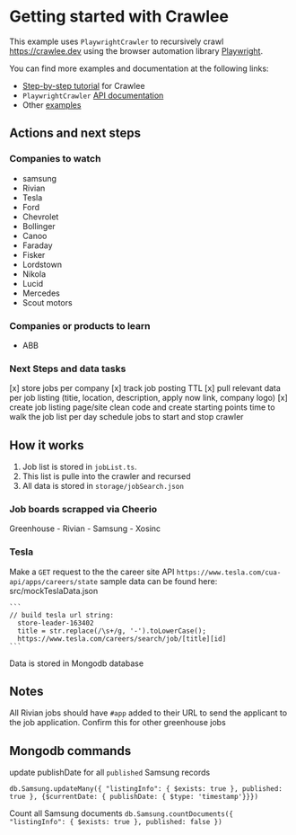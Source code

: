 # Getting started with Crawlee

This example uses `PlaywrightCrawler` to recursively crawl https://crawlee.dev using the browser automation library [Playwright](https://playwright.dev).

You can find more examples and documentation at the following links:

- [Step-by-step tutorial](https://crawlee.dev/docs/introduction) for Crawlee
- `PlaywrightCrawler` [API documentation](https://crawlee.dev/api/playwright-crawler/class/PlaywrightCrawler)
- Other [examples](https://crawlee.dev/docs/examples/playwright-crawler)

## Actions and next steps

### Companies to watch
- samsung
- Rivian
- Tesla
- Ford
- Chevrolet
- Bollinger
- Canoo
- Faraday
- Fisker
- Lordstown
- Nikola
- Lucid
- Mercedes
- Scout motors

### Companies or products to learn
  - ABB

### Next Steps and data tasks

[x] store jobs per company
[x] track job posting TTL
[x] pull relevant data per job listing
  (titie, location, description, apply now link, company logo)
[x] create job listing page/site
  clean code and create starting points
time to walk the job list per day
schedule jobs to start and stop crawler

## How it works
1. Job list is stored in `jobList.ts`.
2. This list is pulle into the crawler and recursed
3. All data is stored in `storage/jobSearch.json`

### Job boards scrapped via Cheerio
  Greenhouse
    - Rivian
    - Samsung
    - Xosinc

### Tesla
  Make a `GET` request to the the career site API
    ```https://www.tesla.com/cua-api/apps/careers/state```
    sample data can be found here: src/mockTeslaData.json

    ```
    // build tesla url string:
      store-leader-163402
      title = str.replace(/\s+/g, '-').toLowerCase();
      https://www.tesla.com/careers/search/job/[title][id]
    ```

Data is stored in Mongodb database

## Notes

All Rivian jobs should have `#app` added to their URL to send the applicant to the job application. Confirm this for other greenhouse jobs

## Mongodb commands

update publishDate for all `published` Samsung records
```
db.Samsung.updateMany({ "listingInfo": { $exists: true }, published: true }, {$currentDate: { publishDate: { $type: 'timestamp'}}})
```

Count all Samsung documents
``` db.Samsung.countDocuments({ "listingInfo": { $exists: true }, published: false }) ```
